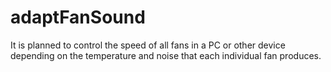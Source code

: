 # adaptFanSound
It is planned to control the speed of all fans in a PC or other device depending on the temperature and noise that each individual fan produces.
